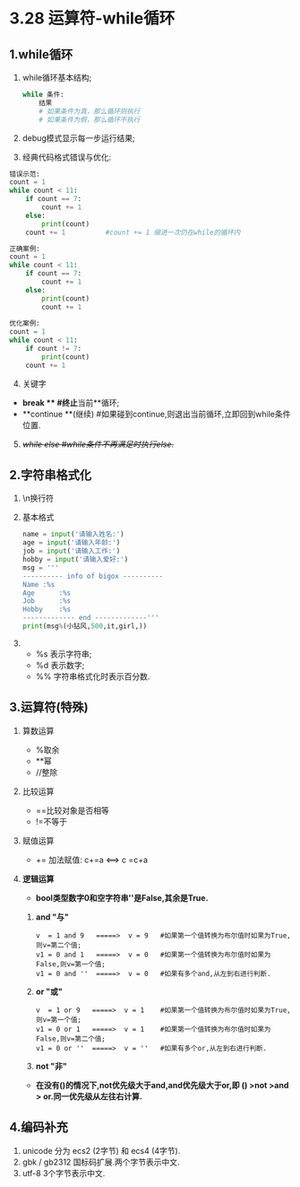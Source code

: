 # 3.28 运算符-while循环

## 1.while循环

 1. while循环基本结构;

    ```python
    while 条件:   
        结果
        # 如果条件为真，那么循环则执行
        # 如果条件为假，那么循环不执行
    ```

2. debug模式显示每一步运行结果;

3. 经典代码格式错误与优化:

```python
错误示范:
count = 1
while count < 11:
    if count == 7:
        count += 1
    else:
        print(count)
    count += 1          #count += 1 缩进一次仍在while的循环内

正确案例:
count = 1
while count < 11:
    if count == 7:
        count += 1
    else:
        print(count)
        count += 1
        
优化案例:
count = 1
while count < 11:
    if count != 7:
        print(count)
    count += 1
```

4. 关键字

- **break       **              #终止**当前**循环;
- **continue **(继续)    #如果碰到continue,则退出当前循环,立即回到while条件位置.

5. ~~*while else   #while条件不再满足时执行else.*~~

## 2.字符串格式化

1. \n换行符

2. 基本格式

   ```python
   name = input('请输入姓名:')
   age = input('请输入年龄:')
   job = input('请输入工作:')
   hobby = input('请输入爱好:')
   msg = '''
   ---------- info of bigox ----------
   Name	:%s
   Age		:%s
   Job		:%s
   Hobby	:%s
   ------------- end -------------'''
   print(msg%(小钻风,500,it,girl,))
   ```

3. - %s	表示字符串;
   - %d        表示数字;
   - %%        字符串格式化时表示百分数.

## 3.运算符(特殊)

1. 算数运算

   - %取余
   - **幂
   - //整除

2. 比较运算

   * ==比较对象是否相等
   * !=不等于

3. 赋值运算 

   - +=  加法赋值: c+=a  <==>   c =c+a

4. **逻辑运算**

   + **bool类型数字0和空字符串''是False,其余是True.**

   1. **and  "与"**

        ```
        v  = 1 and 9   =====>  v = 9   #如果第一个值转换为布尔值时如果为True,则v=第二个值;
        v1 = 0 and 1   =====>  v = 0   #如果第一个值转换为布尔值时如果为False,则v=第一个值;
        v1 = 0 and ''  =====>  v = 0   #如果有多个and,从左到右进行判断.
        ```

   2. **or  "或"**

        ```
        v  = 1 or 9   =====>  v = 1    #如果第一个值转换为布尔值时如果为True,则v=第一个值;
        v1 = 0 or 1   =====>  v = 1    #如果第一个值转换为布尔值时如果为False,则v=第二个值;
        v1 = 0 or ''  =====>  v = ''   #如果有多个or,从左到右进行判断.
        ```

   3. **not   "非"**

   - **在没有()的情况下,not优先级大于and,and优先级大于or,即 () >not >and > or.同一优先级从左往右计算.**

## 4.编码补充

1. unicode 分为 ecs2 (2字节) 和 ecs4 (4字节).
2. gbk / gb2312  国标码扩展.两个字节表示中文.
3. utf-8 3个字节表示中文.



